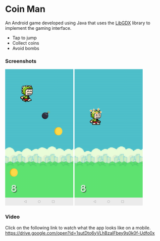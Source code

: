 # Coin Man
An Android game developed using Java that uses the [LibGDX](https://libgdx.badlogicgames.com/) library to implement the gaming interface.

 - Tap to jump
 - Collect coins
 - Avoid bombs

### Screenshots
<img src="/screenshots/run.jpg" width="220"> <img src="/screenshots/dizzy.jpg" width="220">

### Video
Click on the following link to watch what the app looks like on a mobile.  
https://drive.google.com/open?id=1sutDto6yVLhBzalFbey9s0k0f-Udfo0x
